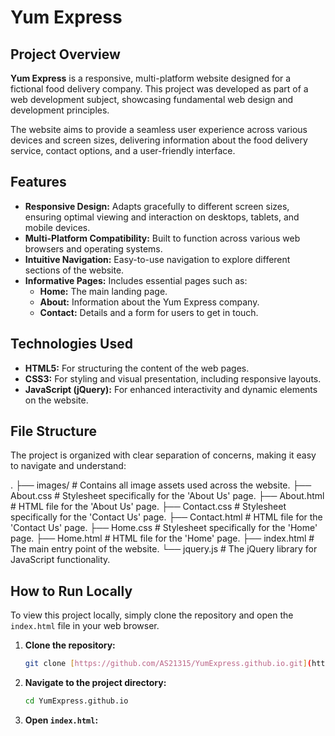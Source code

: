 # Yum Express

## Project Overview

**Yum Express** is a responsive, multi-platform website designed for a fictional food delivery company. This project was developed as part of a web development subject, showcasing fundamental web design and development principles.

The website aims to provide a seamless user experience across various devices and screen sizes, delivering information about the food delivery service, contact options, and a user-friendly interface.

## Features

* **Responsive Design:** Adapts gracefully to different screen sizes, ensuring optimal viewing and interaction on desktops, tablets, and mobile devices.
* **Multi-Platform Compatibility:** Built to function across various web browsers and operating systems.
* **Intuitive Navigation:** Easy-to-use navigation to explore different sections of the website.
* **Informative Pages:** Includes essential pages such as:
    * **Home:** The main landing page.
    * **About:** Information about the Yum Express company.
    * **Contact:** Details and a form for users to get in touch.

## Technologies Used

* **HTML5:** For structuring the content of the web pages.
* **CSS3:** For styling and visual presentation, including responsive layouts.
* **JavaScript (jQuery):** For enhanced interactivity and dynamic elements on the website.

## File Structure

The project is organized with clear separation of concerns, making it easy to navigate and understand:

.
├── images/           # Contains all image assets used across the website.
├── About.css         # Stylesheet specifically for the 'About Us' page.
├── About.html        # HTML file for the 'About Us' page.
├── Contact.css       # Stylesheet specifically for the 'Contact Us' page.
├── Contact.html      # HTML file for the 'Contact Us' page.
├── Home.css          # Stylesheet specifically for the 'Home' page.
├── Home.html         # HTML file for the 'Home' page.
├── index.html        # The main entry point of the website.
└── jquery.js         # The jQuery library for JavaScript functionality.


## How to Run Locally

To view this project locally, simply clone the repository and open the `index.html` file in your web browser.

1.  **Clone the repository:**
    ```bash
    git clone [https://github.com/AS21315/YumExpress.github.io.git](https://github.com/AS21315/YumExpress.github.io.git)
    ```
2.  **Navigate to the project directory:**
    ```bash
    cd YumExpress.github.io
    ```
3.  **Open `index.html`:**
 
